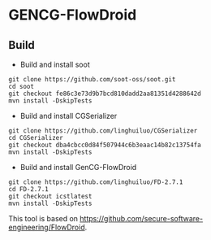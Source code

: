 # GENCG-FlowDroid
## Build 
- Build and install soot
```
git clone https://github.com/soot-oss/soot.git
cd soot
git checkout fe86c3e73d9b7bcd810dadd2aa81351d4288642d
mvn install -DskipTests
```
- Build and install CGSerializer
```
git clone https://github.com/linghuiluo/CGSerializer
cd CGSerializer
git checkout dba4cbcc0d84f507944c6b3eaac14b82c13754fa
mvn install -DskipTests
```
- Build and install GenCG-FlowDroid
```
git clone https://github.com/linghuiluo/FD-2.7.1
cd FD-2.7.1
git checkout icstlatest
mvn install -DskipTests
```

This tool is based on https://github.com/secure-software-engineering/FlowDroid.
